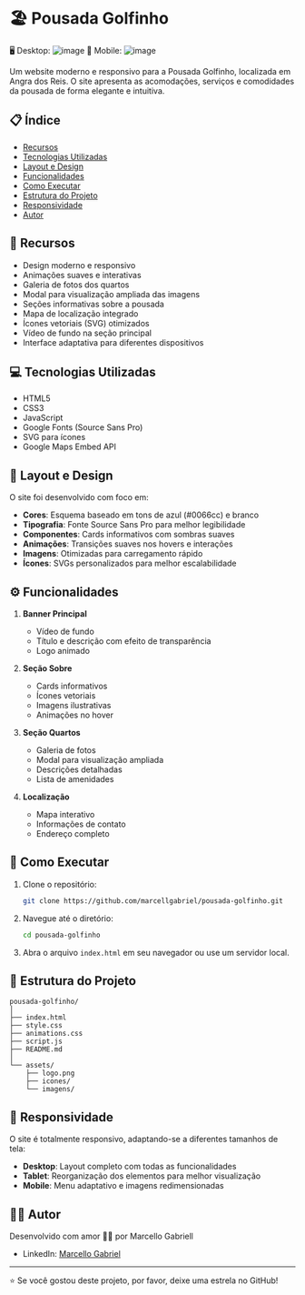 # 🏖️ Pousada Golfinho


🖥️ Desktop: ![image](https://github.com/user-attachments/assets/51ed2c4f-554d-4f55-95f3-88399c957672)
📱 Mobile: ![image](https://github.com/user-attachments/assets/07d945b3-8149-438b-8e99-8a69c365d800)


Um website moderno e responsivo para a Pousada Golfinho, localizada em Angra dos Reis. O site apresenta as acomodações, serviços e comodidades da pousada de forma elegante e intuitiva.

## 📋 Índice

- [Recursos](#-recursos)
- [Tecnologias Utilizadas](#-tecnologias-utilizadas)
- [Layout e Design](#-layout-e-design)
- [Funcionalidades](#-funcionalidades)
- [Como Executar](#-como-executar)
- [Estrutura do Projeto](#-estrutura-do-projeto)
- [Responsividade](#-responsividade)
- [Autor](#-autor)

## 🚀 Recursos

- Design moderno e responsivo
- Animações suaves e interativas
- Galeria de fotos dos quartos
- Modal para visualização ampliada das imagens
- Seções informativas sobre a pousada
- Mapa de localização integrado
- Ícones vetoriais (SVG) otimizados
- Vídeo de fundo na seção principal
- Interface adaptativa para diferentes dispositivos

## 💻 Tecnologias Utilizadas

- HTML5
- CSS3
- JavaScript
- Google Fonts (Source Sans Pro)
- SVG para ícones
- Google Maps Embed API

## 🎨 Layout e Design

O site foi desenvolvido com foco em:

- **Cores**: Esquema baseado em tons de azul (#0066cc) e branco
- **Tipografia**: Fonte Source Sans Pro para melhor legibilidade
- **Componentes**: Cards informativos com sombras suaves
- **Animações**: Transições suaves nos hovers e interações
- **Imagens**: Otimizadas para carregamento rápido
- **Ícones**: SVGs personalizados para melhor escalabilidade

## ⚙️ Funcionalidades

1. **Banner Principal**
   - Vídeo de fundo
   - Título e descrição com efeito de transparência
   - Logo animado

2. **Seção Sobre**
   - Cards informativos
   - Ícones vetoriais
   - Imagens ilustrativas
   - Animações no hover

3. **Seção Quartos**
   - Galeria de fotos
   - Modal para visualização ampliada
   - Descrições detalhadas
   - Lista de amenidades

4. **Localização**
   - Mapa interativo
   - Informações de contato
   - Endereço completo

## 🚀 Como Executar

1. Clone o repositório:
   ```bash
   git clone https://github.com/marcellgabriel/pousada-golfinho.git
   ```

2. Navegue até o diretório:
   ```bash
   cd pousada-golfinho
   ```

3. Abra o arquivo `index.html` em seu navegador ou use um servidor local.

## 📁 Estrutura do Projeto

```
pousada-golfinho/
│
├── index.html
├── style.css
├── animations.css
├── script.js
├── README.md
│
└── assets/
    ├── logo.png
    ├── icones/
    └── imagens/
```

## 📱 Responsividade

O site é totalmente responsivo, adaptando-se a diferentes tamanhos de tela:

- **Desktop**: Layout completo com todas as funcionalidades
- **Tablet**: Reorganização dos elementos para melhor visualização
- **Mobile**: Menu adaptativo e imagens redimensionadas

## 👨‍💻 Autor

Desenvolvido com amor 💙🐬 por Marcello Gabriell

- LinkedIn: [Marcello Gabriel](https://www.linkedin.com/in/marcello-gabriell/)

---

⭐ Se você gostou deste projeto, por favor, deixe uma estrela no GitHub! 
